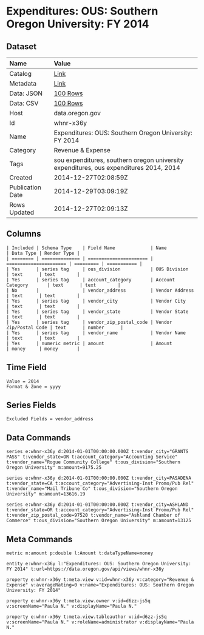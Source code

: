 # Expenditures: OUS: Southern Oregon University: FY 2014

## Dataset

| Name | Value |
| :--- | :---- |
| Catalog | [Link](https://catalog.data.gov/dataset/expenditures-ous-southern-oregon-university-fy-2014-f77ac) |
| Metadata | [Link](https://data.oregon.gov/api/views/whnr-x36y) |
| Data: JSON | [100 Rows](https://data.oregon.gov/api/views/whnr-x36y/rows.json?max_rows=100) |
| Data: CSV | [100 Rows](https://data.oregon.gov/api/views/whnr-x36y/rows.csv?max_rows=100) |
| Host | data.oregon.gov |
| Id | whnr-x36y |
| Name | Expenditures: OUS: Southern Oregon University: FY 2014 |
| Category | Revenue & Expense |
| Tags | sou expenditures, southern oregon university expenditures, ous expenditures 2014, 2014 |
| Created | 2014-12-27T02:08:59Z |
| Publication Date | 2014-12-29T03:09:19Z |
| Rows Updated | 2014-12-27T02:09:13Z |

## Columns

```ls
| Included | Schema Type    | Field Name             | Name                   | Data Type | Render Type |
| ======== | ============== | ====================== | ====================== | ========= | =========== |
| Yes      | series tag     | ous_division           | OUS Division           | text      | text        |
| Yes      | series tag     | account_category       | Account Category       | text      | text        |
| No       |                | vendor_address         | Vendor Address         | text      | text        |
| Yes      | series tag     | vendor_city            | Vendor City            | text      | text        |
| Yes      | series tag     | vendor_state           | Vendor State           | text      | text        |
| Yes      | series tag     | vendor_zip_postal_code | Vendor Zip/Postal Code | text      | number      |
| Yes      | series tag     | vendor_name            | Vendor Name            | text      | text        |
| Yes      | numeric metric | amount                 | Amount                 | money     | money       |
```

## Time Field

```ls
Value = 2014
Format & Zone = yyyy
```

## Series Fields

```ls
Excluded Fields = vendor_address
```

## Data Commands

```ls
series e:whnr-x36y d:2014-01-01T00:00:00.000Z t:vendor_city="GRANTS PASS" t:vendor_state=OR t:account_category="Accounting Service" t:vendor_name="Rogue Community College" t:ous_division="Southern Oregon University" m:amount=9175.25

series e:whnr-x36y d:2014-01-01T00:00:00.000Z t:vendor_city=PASADENA t:vendor_state=CA t:account_category="Advertising-Inst Promo/Pub Rel" t:vendor_name="Mail Tribune Co" t:ous_division="Southern Oregon University" m:amount=13616.19

series e:whnr-x36y d:2014-01-01T00:00:00.000Z t:vendor_city=ASHLAND t:vendor_state=OR t:account_category="Advertising-Inst Promo/Pub Rel" t:vendor_zip_postal_code=97520 t:vendor_name="Ashland Chamber of Commerce" t:ous_division="Southern Oregon University" m:amount=13125
```

## Meta Commands

```ls
metric m:amount p:double l:Amount t:dataTypeName=money

entity e:whnr-x36y l:"Expenditures: OUS: Southern Oregon University: FY 2014" t:url=https://data.oregon.gov/api/views/whnr-x36y

property e:whnr-x36y t:meta.view v:id=whnr-x36y v:category="Revenue & Expense" v:averageRating=0 v:name="Expenditures: OUS: Southern Oregon University: FY 2014"

property e:whnr-x36y t:meta.view.owner v:id=d6zz-js5q v:screenName="Paula N." v:displayName="Paula N."

property e:whnr-x36y t:meta.view.tableauthor v:id=d6zz-js5q v:screenName="Paula N." v:roleName=administrator v:displayName="Paula N."
```